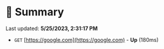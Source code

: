 # 📖 Summary
Last updated: **5/25/2023, 2:31:17 PM**

- `GET` [https://google.com](https://google.com) - **Up** (180ms)
